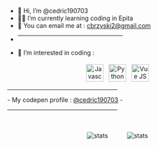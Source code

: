 - 👋 Hi, I’m @cedric190703
- 👨‍💻️ I’m currently learning coding in Epita
- 📧 You can email me at : cbrzyski2@gmail.com
- <hr width="50%" size="6" align="center">
- 👀 I’m interested in coding :
<p align="center">
<img src="https://cdn-icons-png.flaticon.com/512/5968/5968292.png" alt="Javascript" height="40" style="vertical-align:top; margin:4px">
<img src="https://s3.dualstack.us-east-2.amazonaws.com/pythondotorg-assets/media/community/logos/python-logo-only.png" alt="Python" height="40" style="vertical-align:top; margin:4px">
<img src="https://masteringjs.io/assets/images/vue/vue.png" alt="Vue JS" height="40" style="vertical-align:top; margin:4px">
</p>
<hr width="50%" size="8" align="center">
- My codepen profile : <a href="https://codepen.io/cedric190703">@cedric190703</a>
- <hr width="50%" size="6" align="center">
<div style="margin-top: 30px" align="center">
   <img style="padding: 20px" class="left" src="https://github-readme-stats.vercel.app/api/top-langs/?username=cedric190703&layout=compact&show_icons=true&theme=radical" alt="stats">
   <img style="padding: 20px" class="left" src="https://github-readme-stats.vercel.app/api?username=cedric190703&show_icons=true&theme=radical" alt="stats">
</div>
<!---
cedric190703/cedric190703 is a ✨ special ✨ repository because its `README.md` (this file) appears on your GitHub profile.
You can click the Preview link to take a look at your changes.
--->
